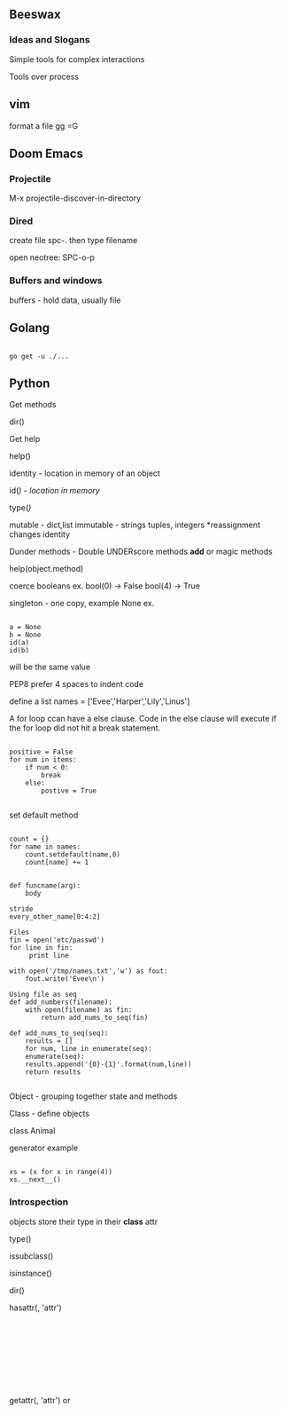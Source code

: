 

## Beeswax 

### Ideas and Slogans

Simple tools for complex interactions

Tools over process

## vim

format a file
gg =G

## Doom Emacs

### Projectile

M-x projectile-discover-in-directory

### Dired

create file spc-. then type filename

open neotree: SPC-o-p 

### Buffers and windows

buffers - hold data, usually file



## Golang

```shell: 

go get -u ./...

```


## Python

Get methods

dir(<object>)

Get help

help(<object>)

identity - location in memory of an object

id(<var>) - location in memory

type(<var>)

mutable - dict,list
immutable - strings tuples, integers *reassignment changes identity

Dunder methods - Double UNDERscore methods __add__ or magic methods

help(object.method)

coerce booleans
ex.
bool(0) -> False
bool(4) -> True


singleton - one copy, example None
ex.
```python:

a = None
b = None
id(a)
id(b)

```

will be the same value

PEP8 prefer 4 spaces to indent code

define a list
names = ['Evee','Harper','Lily','Linus']

A for loop ccan have a else clause. Code in the else clause will execute if the for loop did not hit a break statement.

```python:
    
positive = False
for num in items:
    if num < 0:
        break
    else:
        postive = True
               
```
               
set default method

```python: 

count = {}
for name in names:
    count.setdefault(name,0)
	count[name] += 1
	

def funcname(arg):
    body
			   
stride
every_other_name[0:4:2]

Files
fin = open('etc/passwd')
for line in fin:
     print line
	 
with open('/tmp/names.txt','w') as fout:
    fout.write('Evee\n')
	
Using file as seq
def add_numbers(filename):
    with open(filename) as fin:
	    return add_nums_to_seq(fin)

def add_nums_to_seq(seq):
    results = []
    for num, line in enumerate(seq):
    enumerate(seq):
    results.append('{0}-{1}'.format(num,line))
    return results
               
```
               
Object - grouping together state and methods

Class - define objects 

class Animal
               
generator example

```python: 

xs = (x for x in range(4))
xs.__next__()

```

### Introspection

objects store their type in their __class__ attr

type()

issubclass()

isinstance()

dir()

hasattr(<object>, 'attr')

getattr(<object>, 'attr') or <object>.'attr' example a.denonminator

prefer EAFP easier to as for forgiveness

globals() - introspect the global namespace

globals()[foo] = 'bar' <-- globals dict IS the global namespace

locals() - introspect the local namespace

f-strings - PEP 498, ex. f"{name}"

inspect module :wqa



### Django

- start a project

django-admin startproject myproject

- run project

python manage.py runserver

- create a app

python manage.py startapp <app>

- show migrations

python manage.py showmigrations

- run all pending migrations

python manage.py migrate

- create migrations based on models

python manage.py makemigrations

- see a specific migration

python manage.py sqlmigrate <migration>

- misc

python manage.py createsuperuser


#### Meta





#### Files

settings.py - INSTALLED_APPS[] list of apps

urls.py - routing


## Terraform

### Blocks

block template:

```json
block_type label_one label_two {
    key = value
    embedded_block {
        key = value
    }
}
```


### object types:

- string
- number
- bool
- list
- map

### Keyword references

var.somevariable

local.someobject.somevar

module.someobject.somevar

### Provisioners

last resort prefer puppet,chef, ansible

local - executes on local server

remote - executes on remote server

can happen at creation or destruction

example file provisioner with heredoc syntax:

```json
provisioner "file" {
  content = <<EOF
access_key = 
secret_key = 
EOF
  destination = "/home/aws-user/.s3cfg"
}
```

### Resources

example random int

```json
resource "random_integer" "rand"{
    min = 10000
    max = 99999
}
```

### Functions

merge() - takes two maps and merges them.

 
### CLI

terraform init

terraform plan

terraform apply

### variables

precedence: env, file, command line


# Books

## Optionality 

Optionality = the right but not the obligation to take action.

Generating better options is more important thaant beinbg a perffect decision-maker.

We should think of tradeoffs as the enemy: then are massinvely time-cincuming;, and they make ud unhappy... we want to /make asa fee as we can get away with.

So the question if not what to cut. Our starting point is thta everything gets cut, and has to earn its way back into ciniseradriotn,


## Writing an Interpreter in Go by Thorsten Ball

parser - takes text and builds data structure that represents the input 

statements vs. expressions - expressions produce values and statements dont. 

lexer - reduces to tokens

ast - abstract syntax tree

## ECDSA

https://www.instructables.com/Understanding-how-ECDSA-protects-your-data/

Allows verification of authenticity without compromising security. It is impossible to forge a signature. It does no encrypt the data but ensures it is not tampered with.

Algo (high level)
    
    choose random point on curve, point of origin
    
    generate a random number, private keys
    
    apply equation to private key and point of origin, public key
   
Sign the file
    
    equation(use the private key, with a hash of the file), signature

    signature is divided into R and S
    
Verification

    equation(S, public key) == R
    

ECDSA uses SHA1 hashes
    

## Mastering Bitcoin

transaction input and output - there will be a difference between them which is the miner fee

transactions form a chain 

users keys can unlock previous output in the chain proving ownership

change address - address of new and old user

UTXO - unspent transactions database

### Constructing a transaction

## (Ethereum Book)[https://github.com/ethereumbook/ethereumbook]

## Fallback functions

It is called when a non-existent function is called on the contract.

It is required to be marked external.

It has no name.

It has no arguments

It can not return any thing.

It can be defined one per contract.

If not marked payable, it will throw exception if contract receives plain ether without data.

Solidity fallback function:

It has no name, no arguments, no return values. It external and payable. Defined once. Called when non-existent function called. 

### EOA vs. Contract Accounts

Externally owned accounts are those that have a private key; having the private key means control over access to funds or contracts. 

A contract account has smart contract code, which a simple EOA can’t have. Furthermore, a contract account does not have a private key. Instead, it is owned (and controlled) by the logic of its smart contract code: the software program recorded on the Ethereum blockchain at the contract account’s creation and executed by the EVM.

account addresses are derived directly from private keys: a private key uniquely determines a single Ethereum address, also known as an account.

### Cryptography

There is no encryption as part of the Ethereum protocol—all messages that are sent as part of the operation of the Ethereum network can (necessarily) be read by everyone. As such, private keys are only used to create digital signatures for transaction authentication.

Starting with a private key in the form of a randomly generated number k, we multiply it by a predetermined point on the curve called the generator point G to produce another point somewhere else on the curve, which is the corresponding public key K:
K = k * G 

the generator point is always the same for all Ethereum users

Ethereum only uses uncompressed public keys; therefore the only prefix that is relevant is (hex) 04.

The test most commonly used for a hash function is the empty input. If you run the hash function with an empty string as input you should see the following results:

Keccak256("") =
  c5d2460186f7233c927e7db2dcc703c0e500b653ca82273b7bfad8045d85a470

SHA3("") =
  a7ffc6f8bf1ed76651c14756a061d662f580ff4de43b49fa82d80a4b80f8434a

Ethereum uses Keccak-256, even though it is often called SHA-3 in the code.

Ethereum addresses are unique identifiers that are derived from public keys or contracts using the Keccak-256 one-way hash function.


We use Keccak-256 to calculate the hash of this public key:

Keccak256(K) = 2a5bc342ed616b5ba5732269001d3f1ef827552ae1114027bd3ecf1f086ba0f9

Then we keep only the last 20 bytes (least significant bytes), which is our Ethereum address:

001d3f1ef827552ae1114027bd3ecf1f086ba0f9


### Wallet


### Transactions

A transaction is a serialized binary message that contains the following data:

Nonce

    A sequence number, issued by the originating EOA, used to prevent message replay

Gas price

    The amount of ether (in wei) that the originator is willing to pay for each unit of gas

Gas limit

    The maximum amount of gas the originator is willing to buy for this transaction

Recipient

    The destination Ethereum address

Value

    The amount of ether (in wei) to send to the destination

Data

    The variable-length binary data payload

v,r,s

    The three components of an ECDSA digital signature of the originating EOA

### Smart Contracts and Solidity

Computer programs

    Smart contracts are simply computer programs. The word “contract” has no legal meaning in this context.

Immutable

    Once deployed, the code of a smart contract cannot change. Unlike with traditional software, the only way to modify a smart contract is to deploy a new instance.

Deterministic

    The outcome of the execution of a smart contract is the same for everyone who runs it, given the context of the transaction that initiated its execution and the state of the Ethereum blockchain at the moment of execution.

EVM context

    Smart contracts operate with a very limited execution context. They can access their own state, the context of the transaction that called them, and some information about the most recent blocks.

Decentralized world computer

    The EVM runs as a local instance on every Ethereum node, but because all instances of the EVM operate on the same initial state and produce the same final state, the system as a whole operates as a single "world compute
    

#### Lifecycle

0x0    special contract creation address

contracts only run if they are called by a transaction

contracts are atomic 

To delete a contract, you execute an EVM opcode called SELFDESTRUCT. That operation costs “negative gas,” a gas refund, thereby incentivizing the release of network client resources from the deletion of stored state. 

#### Solidity 

function syntax:

function FunctionName([parameters]) {public|private|internal|external}
[pure|view|payable] [modifiers] [returns (return types)]


#### Gas

estimating gas cost:

var contract = web3.eth.contract(abi).at(address);
var gasEstimate = contract.myAweSomeMethod.estimateGas(arg1, arg2,
    {from: account});
    

To obtain the gas price from the network you can use:

var gasPrice = web3.eth.getGasPrice();

And from there you can estimate the gas cost:

var gasCostInEther = web3.utils.fromWei((gasEstimate * gasPrice), 'ether');

### Security 

#### Re-entrency

This type of attack can occur when a contract sends ether to an unknown address. An attacker can carefully construct a contract at an external address that contains malicious code in the fallback function. 

##### prevention

The first is to (whenever possible) use the built-in transfer function when sending ether to external contracts.

The second technique is to ensure that all logic that changes state variables happens before ether is sent out of the contract (or any external call).

A third technique is to introduce a mutex.

#### over flow under flow

##### prevention

The current conventional technique to guard against under/overflow vulnerabilities is to use or build mathematical libraries that replace the standard math operators addition, subtraction, and multiplication (division is excluded as it does not cause over/underflows and the EVM reverts on division by 0).

### Tokens

#### Interface

ERC20 

The ERC20 Interface in Solidity:

```solidity

contract ERC20 {
   function totalSupply() constant returns (uint theTotalSupply);
   function balanceOf(address _owner) constant returns (uint balance);
   function transfer(address _to, uint _value) returns (bool success);
   function transferFrom(address _from, address _to, uint _value) returns
      (bool success);
   function approve(address _spender, uint _value) returns (bool success);
   function allowance(address _owner, address _spender) constant returns
      (uint remaining);
   event Transfer(address indexed _from, address indexed _to, uint _value);
   event Approval(address indexed _owner, address indexed _spender, uint _value);
}

```

data structures

mapping(address => uint256) balances;

mapping (address => mapping (address => uint256)) public allowed;

#### Workflows

1) transfer - wallet to wallet direct transfer of tokens, uses the 'transfer' function

2) approve and transfer - two transaction


## Buildspace Solana project

program: 

    a) piece of code that lives on the blockchain

    b) programs are stateless
    
    c) programs interact with accounts for data
    
accounts

    a) stores data
    
    b) users can have 1,000s of accounts 
    
Configuring Solana

    Install rust
    https://doc.rust-lang.org/book/ch01-01-installation.html
    
    Install Solana: https://docs.solana.com/cli/install-solana-cli-tools#use-solanas-install-tool
    
    set Solana network to localhost
    ```bash
solana config set --url localhost 
    ```
   
   
   start a local Solana node
   ```bash
solana-test-validator 
   ```
   
   Install mocha, anchor, npm anchor, npm solana/web3.js
   
  ```bash

npm install -g mocha

cargo install --git https://github.com/project-serum/anchor anchor-cli --locked
  
npm install @project-serum/anchor @solana/web3.js
  
  ``` 
    
    
   Create a project
   
   ```bash

anchor init myproject --javascript 

```
   
   Generate local Solana wallet
   
   ```bash

solana-keygen new

```
   
   Get public key for local wallet
   
   ```bash

solana address

    ```

    airdrop sol 
    
    ```bash

solana airdrop 5 93SAmhpBneKq6UybsFbn5gf9kzAcooCz732bGaGiBehg  --url https://api.devnet.solana.com

```





